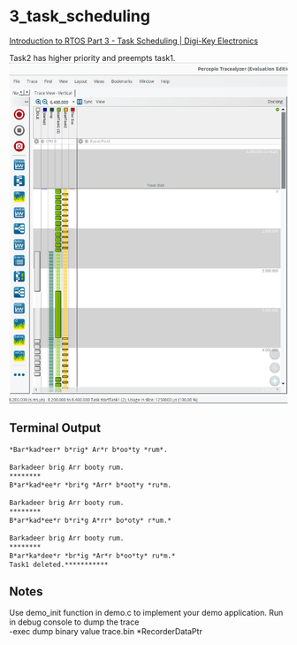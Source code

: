 # 3_task_scheduling

[Introduction to RTOS Part 3 - Task Scheduling | Digi-Key Electronics](https://www.youtube.com/watch?v=95yUbClyf3E&list=PLEBQazB0HUyQ4hAPU1cJED6t3DU0h34bz&index=3)

Task2 has higher priority and preempts task1.
![Task2 preempts Task1](./doc/taskPreemption.png "Task2 preempts Task1")

## Terminal Output
```
*Bar*kad*eer* b*rig* Ar*r b*oo*ty *rum*.

Barkadeer brig Arr booty rum.
********
B*ar*kad*ee*r *bri*g *Arr* b*oot*y *ru*m.

Barkadeer brig Arr booty rum.
********
B*ar*kad*ee*r b*ri*g A*rr* bo*oty* r*um.*

Barkadeer brig Arr booty rum.
********
B*ar*ka*dee*r *br*ig *Ar*r b*oo*ty* ru*m.*
Task1 deleted.***********
```

## Notes
Use demo_init function in demo.c to implement your demo application.
Run in debug console to dump the trace  
-exec dump binary value trace.bin *RecorderDataPtr